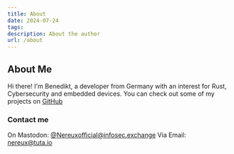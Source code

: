 ```yaml
---
title: About
date: 2024-07-24
tags: 
description: About the author
url: /about
---
```

## About Me

Hi there! I'm Benedikt, a developer from Germany with an interest for Rust, Cybersecurity and embedded devices. You can check out some of my projects on [GitHub](https://github.com/Nereuxofficial)

### Contact me

On Mastodon: [@Nereuxofficial@infosec.exchange](https://infosec.exchange/@Nereuxofficial)
Via Email: [nereux@tuta.io](mailto:nereux@tuta.io)
